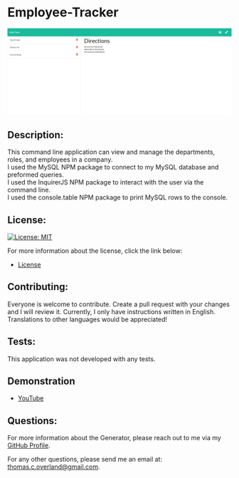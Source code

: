 # Employee-Tracker

![Screenshot of Application](https://github.com/TomOverland/Note-Taker/blob/master/public/assets/images/Note_Taker.JPG)

## Description:

This command line application can view and manage the departments, roles, and employees in a company.  
I used the MySQL NPM package to connect to my MySQL database and preformed queries.  
I used the InquirerJS NPM package to interact with the user via the command line.  
I used the console.table NPM package to print MySQL rows to the console.

## License:

[![License: MIT](https://img.shields.io/badge/License-MIT-yellow.svg)](https://opensource.org/licenses/MIT)

For more information about the license, click the link below:

- [License](https://opensource.org/licenses/)

## Contributing:

Everyone is welcome to contribute. Create a pull request with your changes and I will review it. Currently, I only have instructions written in English. Translations to other languages would be appreciated!

## Tests:

This application was not developed with any tests.

## Demonstration

- [YouTube](https://youtu.be/NhIKrne4ex8)

## Questions:

For more information about the Generator, please reach out to me via my [GitHub Profile](https://github.com/TomOverland).

For any other questions, please send me an email at: thomas.c.overland@gmail.com.
